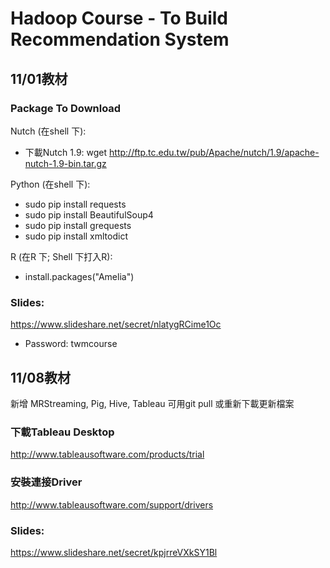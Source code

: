 Hadoop Course - To Build Recommendation System
=============


## 11/01教材

### Package To Download

Nutch (在shell 下):
- 下載Nutch 1.9: wget http://ftp.tc.edu.tw/pub/Apache/nutch/1.9/apache-nutch-1.9-bin.tar.gz


Python (在shell 下):

- sudo pip install requests
- sudo pip install BeautifulSoup4
- sudo pip install grequests
- sudo pip install xmltodict

R (在R 下; Shell 下打入R):

- install.packages("Amelia")


### Slides:
https://www.slideshare.net/secret/nlatygRCime1Oc

- Password: twmcourse


## 11/08教材

新增 MRStreaming, Pig, Hive, Tableau
可用git pull 或重新下載更新檔案

### 下載Tableau Desktop
http://www.tableausoftware.com/products/trial

### 安裝連接Driver
http://www.tableausoftware.com/support/drivers

### Slides:
https://www.slideshare.net/secret/kpjrreVXkSY1Bl